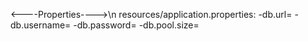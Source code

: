 <----Properties---->\n
resources/application.properties:
-db.url=
-db.username=
-db.password=
-db.pool.size=

